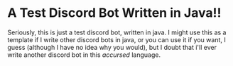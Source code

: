 # A Test Discord Bot Written in Java!!

Seriously, this is just a test discord bot, written in java. I might use this as a template if I write other discord bots in java, or you can use it if you want, I guess (although I have no idea why you would), but I doubt that i'll ever write another discord bot in this *accursed* language.

